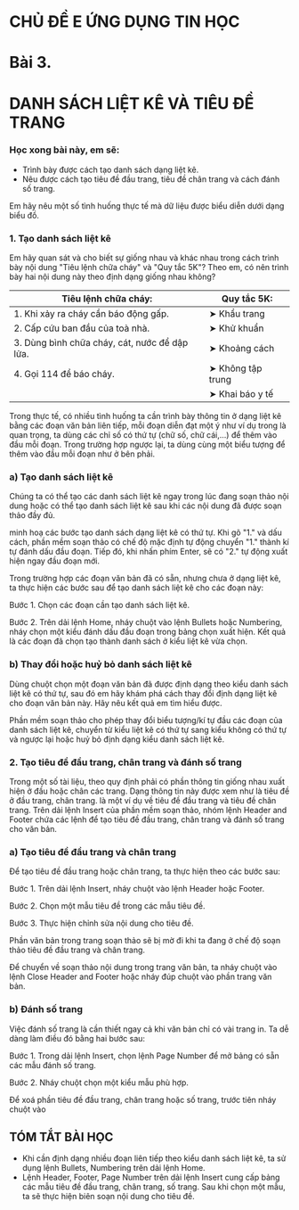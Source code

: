 # CHỦ ĐỀ E ỨNG DỤNG TIN HỌC

# Bài 3.
# DANH SÁCH LIỆT KÊ VÀ TIÊU ĐỀ TRANG

### Học xong bài này, em sẽ:

- Trình bày được cách tạo danh sách dạng liệt kê.
- Nêu được cách tạo tiêu đề đầu trang, tiêu đề chân trang và cách đánh số trang.

Em hãy nêu một số tình huống thực tế mà dữ liệu được biểu diễn dưới dạng biểu đồ.

### 1. Tạo danh sách liệt kê

Em hãy quan sát và cho biết sự giống nhau và khác nhau trong cách trình bày nội dung "Tiêu lệnh chữa cháy" và "Quy tắc 5K"? Theo em, có nên trình bày hai nội dung này theo định dạng giống nhau không?

| Tiêu lệnh chữa cháy: | Quy tắc 5K: |
|---|---|
| 1. Khi xảy ra cháy cần báo động gấp. | ➤ Khẩu trang |
| 2. Cấp cứu ban đầu của toà nhà. | ➤ Khử khuẩn |
| 3. Dùng bình chữa cháy, cát, nước để dập lửa. | ➤ Khoảng cách |
| 4. Gọi 114 để báo cháy. | ➤ Không tập trung |
| | ➤ Khai báo y tế |

Trong thực tế, có nhiều tình huống ta cần trình bày thông tin ở dạng liệt kê bằng các đoạn văn bản liên tiếp, mỗi đoạn diễn đạt một ý như ví dụ trong là quan trọng, ta dùng các chỉ số có thứ tự (chữ số, chữ cái,...) để thêm vào đầu mỗi đoạn. Trong trường hợp ngược lại, ta dùng cùng một biểu tượng để thêm vào đầu mỗi đoạn như ở bên phải.

### a) Tạo danh sách liệt kê

Chúng ta có thể tạo các danh sách liệt kê ngay trong lúc đang soạn thảo nội dung hoặc có thể tạo danh sách liệt kê sau khi các nội dung đã được soạn thảo đầy đủ.

minh hoạ các bước tạo danh sách dạng liệt kê có thứ tự. Khi gõ "1." và dấu cách, phần mềm soạn thảo có chế độ mặc định tự động chuyển "1." thành kí tự đánh dấu đầu đoạn. Tiếp đó, khi nhấn phím Enter, sẽ có "2." tự động xuất hiện ngay đầu đoạn mới.

Trong trường hợp các đoạn văn bản đã có sẵn, nhưng chưa ở dạng liệt kê, ta thực hiện các bước sau để tạo danh sách liệt kê cho các đoạn này:

Bước 1. Chọn các đoạn cần tạo danh sách liệt kê.

Bước 2. Trên dải lệnh Home, nháy chuột vào lệnh Bullets hoặc Numbering, nháy chọn một kiểu đánh dấu đầu đoạn trong bảng chọn xuất hiện. Kết quả là các đoạn đã chọn tạo thành danh sách ở kiểu liệt kê vừa chọn.

### b) Thay đổi hoặc huỷ bỏ danh sách liệt kê

Dùng chuột chọn một đoạn văn bản đã được định dạng theo kiểu danh sách liệt kê có thứ tự, sau đó em hãy khám phá cách thay đổi định dạng liệt kê cho đoạn văn bản này. Hãy nêu kết quả em tìm hiểu được.

Phần mềm soạn thảo cho phép thay đổi biểu tượng/kí tự đầu các đoạn của danh sách liệt kê, chuyển từ kiểu liệt kê có thứ tự sang kiểu không có thứ tự và ngược lại hoặc huỷ bỏ định dạng kiểu danh sách liệt kê.

### 2. Tạo tiêu đề đầu trang, chân trang và đánh số trang

Trong một số tài liệu, theo quy định phải có phần thông tin giống nhau xuất hiện ở đầu hoặc chân các trang. Dạng thông tin này được xem như là tiêu đề ở đầu trang, chân trang. là một ví dụ về tiêu đề đầu trang và tiêu đề chân trang. Trên dải lệnh Insert của phần mềm soạn thảo, nhóm lệnh Header and Footer chứa các lệnh để tạo tiêu đề đầu trang, chân trang và đánh số trang cho văn bản.

### a) Tạo tiêu đề đầu trang và chân trang

Để tạo tiêu đề đầu trang hoặc chân trang, ta thực hiện theo các bước sau:

Bước 1. Trên dải lệnh Insert, nháy chuột vào lệnh Header hoặc Footer.

Bước 2. Chọn một mẫu tiêu đề trong các mẫu tiêu đề.

Bước 3. Thực hiện chỉnh sửa nội dung cho tiêu đề.

Phần văn bản trong trang soạn thảo sẽ bị mờ đi khi ta đang ở chế độ soạn thảo tiêu đề đầu trang và chân trang.

Để chuyển về soạn thảo nội dung trong trang văn bản, ta nháy chuột vào lệnh Close Header and Footer hoặc nháy đúp chuột vào phần trang văn bản.

### b) Đánh số trang

Việc đánh số trang là cần thiết ngay cả khi văn bản chỉ có vài trang in. Ta dễ dàng làm điều đó bằng hai bước sau:

Bước 1. Trong dải lệnh Insert, chọn lệnh Page Number để mở bảng có sẵn các mẫu đánh số trang.

Bước 2. Nháy chuột chọn một kiểu mẫu phù hợp.

Để xoá phần tiêu đề đầu trang, chân trang hoặc số trang, trước tiên nháy chuột vào

## TÓM TẮT BÀI HỌC

- Khi cần định dạng nhiều đoạn liên tiếp theo kiểu danh sách liệt kê, ta sử dụng lệnh Bullets, Numbering trên dải lệnh Home.
- Lệnh Header, Footer, Page Number trên dải lệnh Insert cung cấp bảng các mẫu tiêu đề đầu trang, chân trang, số trang. Sau khi chọn một mẫu, ta sẽ thực hiện biên soạn nội dung cho tiêu đề.
